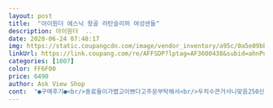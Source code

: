 ```yaml
---
layout: post 
title:  "아이원더 에스닉 왕골 라탄슬리퍼 여성샌들" 
description: 아이원더  ..
date: 2020-06-24 07:48:17 
img: https://static.coupangcdn.com/image/vendor_inventory/a95c/0a5e09bb8828eef5672c36a3fcd94ac0688ccbf5209dc7491dcdcbfdfa62.jpg 
linkUrl: https://link.coupang.com/re/AFFSDP?lptag=AF3600438&subid=ahnPublicAsk&pageKey=239627810&itemId=762284270&vendorItemId=70744127649&traceid=V0-113-220a4c3b00f2a644 
categories: [1007] 
color: FF6F00 
price: 6490 
author: Ask View Shop 
cont:  "●구매후기●<br/>동료들이가볍고이쁘다고주문부탁해서<br/>두치수큰거사니맞음250신는데260샀음편함<br/>생각보다 이뻐요가볍기도 하고 싼맛은 좀나지만.<br/>.<br/>요런 신발들 자체가 좀 그렇잖아요그래도 무난하게 신고 다니기 좋아요.<br/>.<br/><br/>서너켤레주문했어요<br/>신고나가니 이쁘다고 하네요<br/>직장에서실내화로신고있는데<br/>" 
---
```

